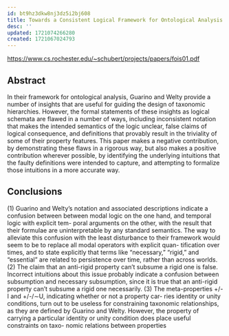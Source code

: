 ```yaml
---
id: bt9hz3dkw8nj3dz5i2bj608
title: Towards a Consistent Logical Framework for Ontological Analysis
desc: ''
updated: 1721074266280
created: 1721067024793
---
```


https://www.cs.rochester.edu/~schubert/projects/papers/fois01.pdf

## Abstract

In their framework for ontological analysis, Guarino and Welty provide a number of insights that are useful for guiding the design of taxonomic hierarchies. However, the formal statements of these insights as logical schemata are flawed in a number of ways, including inconsistent notation that makes the intended semantics of the logic unclear, false claims of logical consequence, and definitions that provably result in the triviality of some of their property features. This paper makes a negative contribution, by demonstrating these flaws in a rigorous way, but also makes a positive contribution wherever possible, by identifying the underlying intuitions that the faulty definitions were intended to capture, and attempting to formalize those intuitions in a more accurate way.


## Conclusions

(1) Guarino and Welty’s notation and associated descriptions indicate a confusion
between between modal logic on the one hand, and temporal logic with explicit tem-
poral arguments on the other, with the result that their formulae are uninterpretable by
any standard semantics. The way to alleviate this confusion with the least disturbance
to their framework would seem to be to replace all modal operators with explicit quan-
tification over times, and to state explicitly that terms like “necessary,” “rigid,” and
“essential” are related to persistence over time, rather than across worlds.
(2) The claim that an anti-rigid property can’t subsume a rigid one is false. Incorrect
intuitions about this issue probably indicate a confusion between subsumption and
necessary subsumption, since it is true that an anti-rigid property can’t subsume a rigid
one necessarily.
(3) The meta-properties +/-I and +/-/∼U, indicating whether or not a property car-
ries identity or unity conditions, turn out to be useless for constraining taxonomic
relationships, as they are defined by Guarino and Welty. However, the property of
carrying a particular identity or unity condition does place useful constraints on taxo-
nomic relations between properties